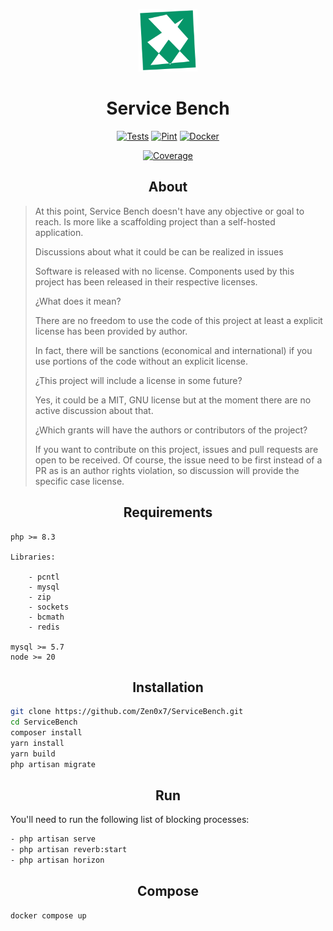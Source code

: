 <p align="center">
<img src="https://raw.githubusercontent.com/Zen0x7/ServiceBench/master/public/logo.svg" alt="Service Bench" height="100">
</p>

<h1 align="center">Service Bench</h1>

<p align="center">
<a href="https://github.com/Zen0x7/ServiceBench/actions/tests.yml"><img src="https://github.com/Zen0x7/ServiceBench/actions/workflows/tests.yml/badge.svg" alt="Tests"></a>
<a href="https://github.com/Zen0x7/ServiceBench/actions/pint.yml"><img src="https://github.com/Zen0x7/ServiceBench/actions/workflows/pint.yml/badge.svg" alt="Pint"></a>
<a href="https://github.com/Zen0x7/ServiceBench/actions/docker.yml"><img src="https://github.com/Zen0x7/ServiceBench/actions/workflows/docker.yml/badge.svg" alt="Docker"></a>
</p>

<p align="center">
<a href="https://codecov.io/gh/Zen0x7/ServiceBench"><img src="https://codecov.io/gh/Zen0x7/ServiceBench/graph/badge.svg?token=Z26I1PZTVN" alt="Coverage"></a>
</p>

<h2 align="center">About</h2>

> At this point, Service Bench doesn't have any objective or goal to reach. Is more like a scaffolding project than a self-hosted application. 
>
> Discussions about what it could be can be realized in issues
> 
> Software is released with no license. Components used by this project has been released in their respective licenses.
> 
> ¿What does it mean? 
>
> There are no freedom to use the code of this project at least a explicit license has been provided by author. 
> 
> In fact, there will be sanctions (economical and international) if you use portions of the code without an explicit license.
> 
> ¿This project will include a license in some future?
> 
> Yes, it could be a MIT, GNU license but at the moment there are no active discussion about that.
> 
> ¿Which grants will have the authors or contributors of the project?
> 
> If you want to contribute on this project, issues and pull requests are open to be received. Of course, the issue need to be first instead of a PR as is an author rights violation, so discussion will provide the specific case license. 

<h2 align="center">Requirements</h2>

```
php >= 8.3

Libraries:

    - pcntl
    - mysql
    - zip
    - sockets
    - bcmath
    - redis

mysql >= 5.7
node >= 20
```



<h2 align="center">Installation</h2>

```bash
git clone https://github.com/Zen0x7/ServiceBench.git
cd ServiceBench
composer install
yarn install
yarn build
php artisan migrate
```

<h2 align="center">Run</h2>

You'll need to run the following list of blocking processes:


```bash
- php artisan serve
- php artisan reverb:start
- php artisan horizon
```

<h2 align="center">Compose</h2>

```bash
docker compose up
```


